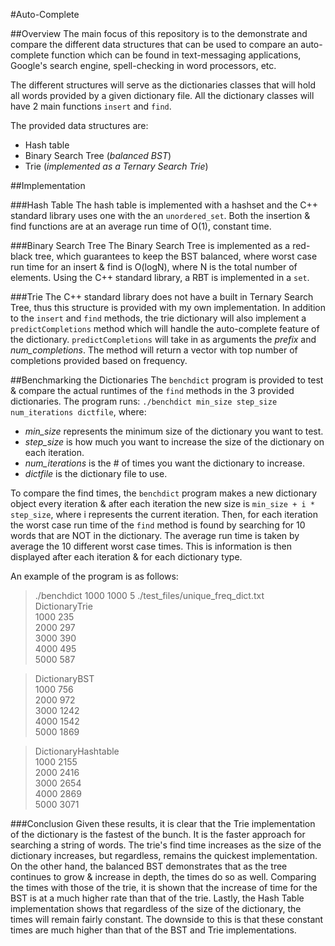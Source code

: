 #Auto-Complete

##Overview
The main focus of this repository is to the demonstrate and compare the different data structures that can be used to compare an auto-complete function which can be found in text-messaging applications, Google's search engine, spell-checking in word processors, etc.

The different structures will serve as the dictionaries classes that will hold all words provided by a given dictionary file. All the dictionary classes will have 2 main functions `insert` and `find`. 

The provided data structures are:

* Hash table
* Binary Search Tree (*balanced BST*)
* Trie (*implemented as a Ternary Search Trie*)


##Implementation

###Hash Table
The hash table is implemented with a hashset and the C++ standard library uses one with the an `unordered_set`. Both the insertion & find functions are at an average run time of O(1), constant time.

###Binary Search Tree
The Binary Search Tree is implemented as a red-black tree, which guarantees to keep the BST balanced, where worst case run time for an insert & find is O(logN), where N is the total number of elements. Using the C++ standard library, a RBT is implemented in a `set`.

###Trie
The C++ standard library does not have a built in Ternary Search Tree, thus this structure is provided with my own implementation. In addition to the `insert` and `find` methods, the trie dictionary will also implement a `predictCompletions` method which will handle the auto-complete feature of the dictionary. `predictCompletions` will take in as arguments the *prefix* and *num_completions*. The method will return a vector with top number of completions provided based on frequency. 

##Benchmarking the Dictionaries
The `benchdict` program is provided to test & compare the actual runtimes of the `find` methods in the 3 provided dictionaries. The program runs: `./benchdict min_size step_size num_iterations dictfile`, where: 

* *min_size* represents the minimum size of the dictionary you want to test.
* *step_size* is how much you want to increase the size of the dictionary on each iteration.
* *num_iterations* is the # of times you want the dictionary to increase.
* *dictfile* is the dictionary file to use.

To compare the find times, the `benchdict` program makes a new dictionary object every iteration & after each iteration the new size is `min_size + i * step_size`, where i represents the current iteration. Then, for each iteration the worst case run time of the `find` method is found by searching for 10 words that are NOT in the dictionary. The average run time is taken by average the 10 different worst case times. This is information is then displayed after each iteration & for each dictionary type. 

An example of the program is as follows:
> ./benchdict 1000 1000 5 ./test_files/unique_freq_dict.txt <br />
> DictionaryTrie<br />
> 1000    235<br />
> 2000    297<br />
> 3000    390<br />
> 4000    495<br />
> 5000    587<br />

> DictionaryBST<br />
> 1000    756<br />
> 2000    972<br />
> 3000    1242<br />
> 4000    1542<br />
> 5000    1869<br />

> DictionaryHashtable<br />
> 1000    2155<br />
> 2000    2416<br />
> 3000    2654<br />
> 4000    2869<br />
> 5000    3071<br /> 

###Conclusion
Given these results, it is clear that the Trie implementation of the dictionary is the fastest of the bunch. It is the faster approach for searching a string of words. The trie's find time increases as the size of the dictionary increases, but regardless, remains the quickest implementation. On the other hand, the balanced BST demonstrates that as the tree continues to grow & increase in depth, the times do so as well. Comparing the times with those of the trie, it is shown that the increase of time for the BST is at a much higher rate than that of the trie. Lastly, the Hash Table implementation shows that regardless of the size of the dictionary, the times will remain fairly constant. The downside to this is that these constant times are much higher than that of the BST and Trie implementations. 